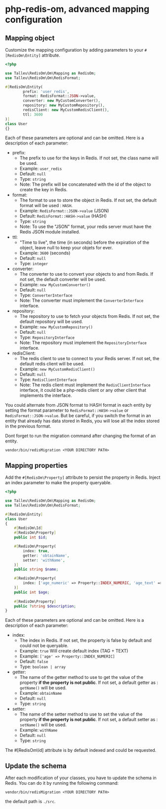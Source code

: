 # php-redis-om, advanced mapping configuration


## Mapping object

Customize the mapping configuration by adding parameters to your `#[RedisOm\Entity]` attribute.

```php
<?php 

use Talleu\RedisOm\Om\Mapping as RedisOm;
use Talleu\RedisOm\Om\RedisFormat;

#[RedisOm\Entity(
        prefix: 'user_redis',
        format: RedisFormat::JSON->value,
        converter: new MyCustomConverter(),
        repository: new MyCustomRepository(),
        redisClient: new MyCustomRedisClient(),
        ttl: 3600
)]
class User
{}
```

Each of these parameters are optional and can be omitted. Here is a description of each parameter:

- prefix: 
    - The prefix to use for the keys in Redis. If not set, the class name will be used.
    - Example: `user_redis`
    - Default: `null`
    - Type: `string`
    - Note: The prefix will be concatenated with the id of the object to create the key in Redis.
- format:
    - The format to use to store the object in Redis. If not set, the default format will be used : `HASH`.
    - Example: `RedisFormat::JSON->value` (JSON)
    - Default: `RedisFormat::HASH->value` (HASH)
    - Type: `string`
    - Note: To use the "JSON" format, your redis server must have the Redis JSON module installed.
- ttl:
    - "Time to live", the time (in seconds) before the expiration of the object, leave null to keep your objets for ever.
    - Example: `3600` (seconds)
    - Default: `null` 
    - Type: `integer`
- converter: 
    - The converter to use to convert your objects to and from Redis. If not set, the default converter will be used.
    - Example: `new MyCustomConverter()`
    - Default: `null`
    - Type: `ConverterInterface`
    - Note: The converter must implement the `ConverterInterface` interface.
- repository: 
    - The repository to use to fetch your objects from Redis. If not set, the default repository will be used.
    - Example: `new MyCustomRepository()`
    - Default: `null`
    - Type: `RepositoryInterface`
    - Note: The repository must implement the `RepositoryInterface` interface.
- redisClient: 
    - The redis client to use to connect to your Redis server. If not set, the default redis client will be used.
    - Example: `new MyCustomRedisClient()`
    - Default: `null`
    - Type: `RedisClientInterface`
    - Note: The redis client must implement the `RedisClientInterface` interface, it could be a php-redis client 
or any other client that implements the interface.

You could alternate from JSON format to HASH format in each entity by setting the format parameter to `RedisFormat::HASH->value` or `RedisFormat::JSON->value`.
But be careful, if you switch the format in an entity that already has data stored in Redis, you will lose all the index stored in the previous format.

Dont forget to run the migration command after changing the format of an entity.

```console
vendor/bin/redisMigration <YOUR DIRECTORY PATH>
```


## Mapping properties

Add the `#[RedisOm\Property]` attribute to persist the property in Redis.
Inject an index parameter to make the property queryable.

```php
<?php 

use Talleu\RedisOm\Om\Mapping as RedisOm;
use Talleu\RedisOm\Om\RedisFormat;

#[RedisOm\Entity]
class User
{
    #[RedisOm\Id]
    #[RedisOm\Property]
    public int $id;

    #[RedisOm\Property(
        index: true,
        getter: 'obtainName',
        setter: 'withName',
    )]
    public string $name;

    #[RedisOm\Property(
        index: ['age_numeric' => Property::INDEX_NUMERIC, 'age_text' => Property::INDEX_TEXT],
    )]
    public int $age;
    
    #[RedisOm\Property]
    public ?string $description;
}
```

Each of these parameters are optional and can be omitted. Here is a description of each parameter:

- index:
    - The index in Redis. If not set, the property is false by default and could not be queryable.
    - Example: `true` Will create default index (TAG + TEXT)
    - Example: `['age' => Property::INDEX_NUMERIC]`
    - Default: `false`
    - Type: `boolean | array`
- getter:
    - The name of the getter method to use to get the value of the property **if the property is not public**. If not set, a default getter as : `getName()` will be used.
    - Example: `obtainName`
    - Default: `null`
    - Type: `string`
- setter: 
    - The name of the setter method to use to set the value of the property **if the property is not public**. If not set, a default setter as : `setName()` will be used.
    - Example: `withName`
    - Default: `null`
    - Type: `string`

The #[RedisOm\Id] attribute is by default indexed and could be requested.

## Update the schema
After each modification of your classes, you have to update the schema in Redis. You can do it by running the following command:

```console
vendor/bin/redisMigration <YOUR DIRECTORY PATH>
```
the default path is `./src`.